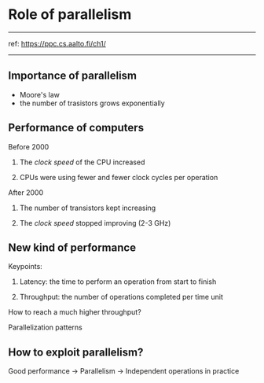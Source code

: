 # Role of parallelism

---

ref: https://ppc.cs.aalto.fi/ch1/

---

## Importance of parallelism

- Moore's law
- the number of trasistors grows exponentially

## Performance of computers

Before 2000

1. The *clock speed* of the CPU increased

2. CPUs were using fewer and fewer clock cycles per operation

After 2000

1. The number of transistors kept increasing

2. The *clock speed* stopped improving (2-3 GHz)

## New kind of performance

Keypoints:

1. Latency: the time to perform an operation from start to finish

2. Throughput: the number of operations completed per time unit


How to reach a much higher throughput?

Parallelization patterns

## How to exploit parallelism?

Good performance -> Parallelism -> Independent operations in practice

